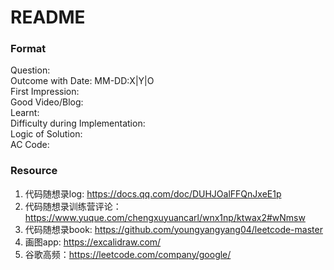 # README

### Format

Question:  
Outcome with Date: MM-DD:X|Y|O  
First Impression:  
Good Video/Blog:  
Learnt:  
Difficulty during Implementation:  
Logic of Solution:  
AC Code:  

### Resource
1. 代码随想录log: https://docs.qq.com/doc/DUHJOalFFQnJxeE1p
2. 代码随想录训练营评论：https://www.yuque.com/chengxuyuancarl/wnx1np/ktwax2#wNmsw
3. 代码随想录book: https://github.com/youngyangyang04/leetcode-master
4. 画图app: https://excalidraw.com/
5. 谷歌高频：https://leetcode.com/company/google/

